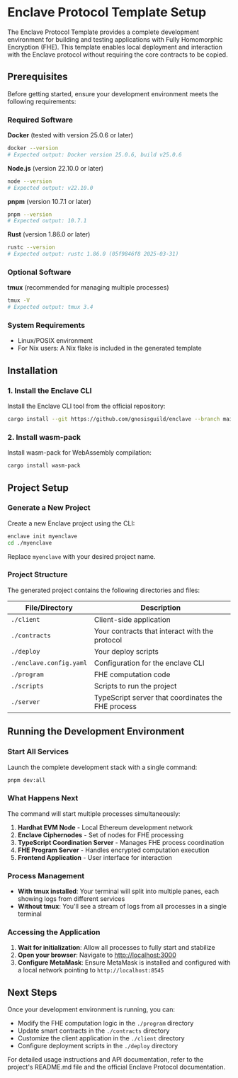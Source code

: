 # Enclave Protocol Template Setup

The Enclave Protocol Template provides a complete development environment for building and testing applications with Fully Homomorphic Encryption (FHE). This template enables local deployment and interaction with the Enclave protocol without requiring the core contracts to be copied.

## Prerequisites

Before getting started, ensure your development environment meets the following requirements:

### Required Software

**Docker** (tested with version 25.0.6 or later)

```bash
docker --version
# Expected output: Docker version 25.0.6, build v25.0.6
```

**Node.js** (version 22.10.0 or later)

```bash
node --version
# Expected output: v22.10.0
```

**pnpm** (version 10.7.1 or later)

```bash
pnpm --version
# Expected output: 10.7.1
```

**Rust** (version 1.86.0 or later)

```bash
rustc --version
# Expected output: rustc 1.86.0 (05f9846f8 2025-03-31)
```

### Optional Software

**tmux** (recommended for managing multiple processes)

```bash
tmux -V
# Expected output: tmux 3.4
```

### System Requirements

- Linux/POSIX environment
- For Nix users: A Nix flake is included in the generated template

## Installation

### 1. Install the Enclave CLI

Install the Enclave CLI tool from the official repository:

```bash
cargo install --git https://github.com/gnosisguild/enclave --branch main e3-cli
```

### 2. Install wasm-pack

Install wasm-pack for WebAssembly compilation:

```bash
cargo install wasm-pack
```

## Project Setup

### Generate a New Project

Create a new Enclave project using the CLI:

```bash
enclave init myenclave
cd ./myenclave
```

Replace `myenclave` with your desired project name.

### Project Structure

The generated project contains the following directories and files:

| File/Directory          | Description                                        |
| ----------------------- | -------------------------------------------------- |
| `./client`              | Client-side application                            |
| `./contracts`           | Your contracts that interact with the protocol     |
| `./deploy`              | Your deploy scripts                                |
| `./enclave.config.yaml` | Configuration for the enclave CLI                  |
| `./program`             | FHE computation code                               |
| `./scripts`             | Scripts to run the project                         |
| `./server`              | TypeScript server that coordinates the FHE process |

## Running the Development Environment

### Start All Services

Launch the complete development stack with a single command:

```bash
pnpm dev:all
```

### What Happens Next

The command will start multiple processes simultaneously:

1. **Hardhat EVM Node** - Local Ethereum development network
2. **Enclave Ciphernodes** - Set of nodes for FHE processing
3. **TypeScript Coordination Server** - Manages FHE process coordination
4. **FHE Program Server** - Handles encrypted computation execution
5. **Frontend Application** - User interface for interaction

### Process Management

- **With tmux installed**: Your terminal will split into multiple panes, each showing logs from different services
- **Without tmux**: You'll see a stream of logs from all processes in a single terminal

### Accessing the Application

1. **Wait for initialization**: Allow all processes to fully start and stabilize
2. **Open your browser**: Navigate to [http://localhost:3000](http://localhost:3000)
3. **Configure MetaMask**: Ensure MetaMask is installed and configured with a local network pointing to `http://localhost:8545`

## Next Steps

Once your development environment is running, you can:

- Modify the FHE computation logic in the `./program` directory
- Update smart contracts in the `./contracts` directory
- Customize the client application in the `./client` directory
- Configure deployment scripts in the `./deploy` directory

For detailed usage instructions and API documentation, refer to the project's README.md file and the official Enclave Protocol documentation.
